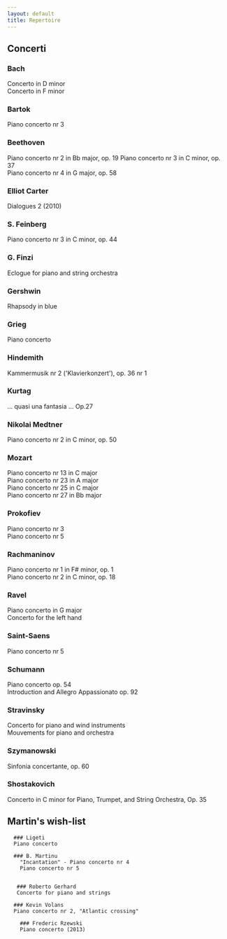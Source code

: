 ```yaml
---
layout: default
title: Repertoire
---
```


<!-- Remember to end line with two spaces to create a line break -->




## Concerti

### Bach  
Concerto in D minor  
Concerto in F minor
 
### Bartok
Piano concerto nr 3
 
### Beethoven
Piano concerto nr 2 in Bb major, op. 19 
Piano concerto nr 3 in C minor, op. 37  
Piano concerto nr 4 in G major, op. 58
 
### Elliot Carter
Dialogues 2 (2010)

### S. Feinberg  
Piano concerto nr 3 in C minor, op. 44  
  
### G. Finzi  
Eclogue for piano and string orchestra
 
### Gershwin
Rhapsody in blue
 
### Grieg
Piano concerto
 
### Hindemith
Kammermusik nr 2 ('Klavierkonzert'), op. 36 nr 1  
  
### Kurtag  
... quasi una fantasia ... Op.27  
  
### Nikolai Medtner  
Piano concerto nr 2 in C minor, op. 50  
 
### Mozart  
Piano concerto nr 13 in C major  
Piano concerto nr 23 in A major  
Piano concerto nr 25 in C major  
Piano concerto nr 27 in Bb major
 
### Prokofiev
Piano concerto nr 3  
Piano concerto nr 5
 
### Rachmaninov
Piano concerto nr 1 in F# minor, op. 1  
Piano concerto nr 2 in C minor, op. 18
 
### Ravel
Piano concerto in G major  
Concerto for the left hand
 
### Saint-Saens
Piano concerto nr 5
 
### Schumann
Piano concerto op. 54  
Introduction and Allegro Appassionato op. 92  

### Stravinsky  
Concerto for piano and wind instruments  
Mouvements for piano and orchestra  
  
### Szymanowski  
Sinfonia concertante, op. 60  

### Shostakovich   
Concerto in C minor for Piano, Trumpet, and String Orchestra, Op. 35  
  
    
      
## Martin's wish-list  
          
      ### Ligeti  
      Piano concerto  
      
      ### B. Martinu  
        "Incantation" - Piano concerto nr 4  
        Piano concerto nr 5  
        
        
       ### Roberto Gerhard  
       Concerto for piano and strings  
      
      ### Kevin Volans  
      Piano concerto nr 2, "Atlantic crossing"  
        
        ### Frederic Rzewski  
        Piano concerto (2013)  
